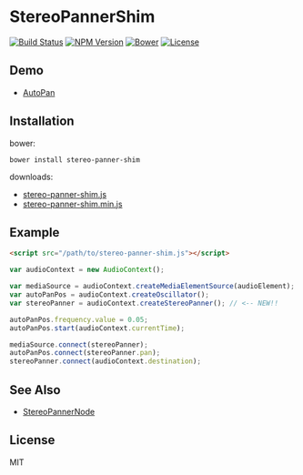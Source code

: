 # StereoPannerShim
[![Build Status](http://img.shields.io/travis/mohayonao/stereo-panner-shim.svg?style=flat-square)](https://travis-ci.org/mohayonao/stereo-panner-shim)
[![NPM Version](http://img.shields.io/npm/v/stereo-panner-shim.svg?style=flat-square)](https://www.npmjs.org/package/node-pico)
[![Bower](https://img.shields.io/bower/v/stereo-panner-shim.svg?style=flat-square)](https://github.com/mohayonao/stereo-panner-shim)
[![License](http://img.shields.io/badge/license-MIT-brightgreen.svg?style=flat-square)](http://mohayonao.mit-license.org/)

## Demo

- [AutoPan](http://mohayonao.github.io/stereo-panner-shim/)

## Installation

bower:

```
bower install stereo-panner-shim
```

downloads:

- [stereo-panner-shim.js](https://raw.githubusercontent.com/mohayonao/stereo-panner-shim/master/build/stereo-panner-shim.js)
- [stereo-panner-shim.min.js](https://raw.githubusercontent.com/mohayonao/stereo-panner-shim/master/build/stereo-panner-shim.min.js)

## Example

```html
<script src="/path/to/stereo-panner-shim.js"></script>

```
```javascript
var audioContext = new AudioContext();

var mediaSource = audioContext.createMediaElementSource(audioElement);
var autoPanPos = audioContext.createOscillator();
var stereoPanner = audioContext.createStereoPanner(); // <-- NEW!!

autoPanPos.frequency.value = 0.05;
autoPanPos.start(audioContext.currentTime);

mediaSource.connect(stereoPanner);
autoPanPos.connect(stereoPanner.pan);
stereoPanner.connect(audioContext.destination);
```

## See Also

- [StereoPannerNode](https://github.com/mohayonao/stereo-panner-node)

## License
MIT
